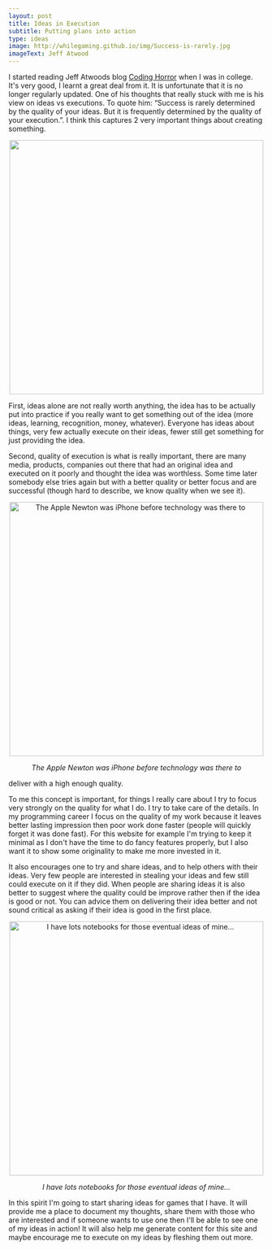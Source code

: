 ```yaml
---
layout: post
title: Ideas in Execution
subtitle: Putting plans into action
type: ideas
image: http://whilegaming.github.io/img/Success-is-rarely.jpg
imageText: Jeff Atwood
---
```


I started reading Jeff Atwoods blog [Coding Horror](www.codinghorror.com) when I was in
college. It's very good, I learnt a great deal from it. It is unfortunate
that it is no longer regularly updated. One of his thoughts that really
stuck with me is his view on ideas vs executions. To quote him: “Success is
rarely determined by the quality of your ideas. But it is frequently
determined by the quality of your execution.”. I think this captures 2 very
important things about creating something.

<p align="center">
<a href="http://whilegaming.github.io/img/Success-is-rarely.jpg"><img src="http://whilegaming.github.io/img/Success-is-rarely.jpg" alt="" width="500"></a>
</p>
<p align="center"><i></i></p>

First, ideas alone are not really worth anything, the idea has to be
actually put into practice if you really want to get something out of the
idea (more ideas, learning, recognition, money, whatever). Everyone has
ideas about things, very few actually execute on their ideas, fewer still
get something for just providing the idea.

Second, quality of execution is what is really important, there are many
media, products, companies out there that had an original idea and executed
on it poorly and thought the idea was worthless. Some time later somebody
else tries again but with a better quality or better focus and are
successful (though hard to describe, we know quality when we see it).

<p align="center">
<a href="http://whilegaming.github.io/img/newton.jpg"><img src="http://whilegaming.github.io/img/newton.jpg" alt=" The Apple Newton was iPhone before technology was there to" width="500"></a>
</p>
<p align="center"><i> The Apple Newton was iPhone before technology was there to</i></p>
deliver with a high enough quality.

To me this concept is important, for things I really care about I try to
focus very strongly on the quality for what I do. I try to take care of the
details. In my programming career I focus on the quality of my work because
it leaves better lasting impression then poor work done faster (people will
quickly forget it was done fast). For this website for example I'm trying
to keep it minimal as I don't have the time to do fancy features properly,
but I also want it to show some originality to make me more invested in it.

It also encourages one to try and share ideas, and to help others with
their ideas. Very few people are interested in stealing your ideas and few
still could execute on it if they did. When people are sharing ideas it is
also better to suggest where the quality could be improve rather then if
the idea is good or not. You can advice them on delivering their idea
better and not sound critical as asking if their idea is good in the first
place.

<p align="center">
<a href="http://whilegaming.github.io/img/notebooks.JPG"><img src="http://whilegaming.github.io/img/notebooks.JPG" alt=" I have lots notebooks for those eventual ideas of mine..." width="500"></a>
</p>
<p align="center"><i> I have lots notebooks for those eventual ideas of mine...</i></p>

In this spirit I'm going to start sharing ideas for games that I have. It
will provide me a place to document my thoughts, share them with those who
are interested and if someone wants to use one then I'll be able to see one
of my ideas in action! It will also help me generate content for this site
and maybe encourage me to execute on my ideas by fleshing them out more.
